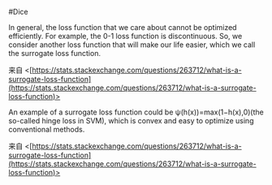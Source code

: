 #Dice  

In general, the loss function that we care about cannot be optimized efficiently. For example, the 0-1 loss function is discontinuous. So, we consider another loss function that will make our life easier, which we call the surrogate loss function.

来自 <[https://stats.stackexchange.com/questions/263712/what-is-a-surrogate-loss-function](https://stats.stackexchange.com/questions/263712/what-is-a-surrogate-loss-function)>

An example of a surrogate loss function could be ψ(h(x))=max(1−h(x),0)(the so-called hinge loss in SVM), which is convex and easy to optimize using conventional methods.

来自 <[https://stats.stackexchange.com/questions/263712/what-is-a-surrogate-loss-function](https://stats.stackexchange.com/questions/263712/what-is-a-surrogate-loss-function)>